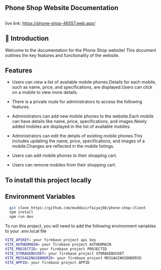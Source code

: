 

## Phone Shop Website Documentation

## 

 live link: https://phone-shop-46557.web.app/

## 🚀 Introduction
Welcome to the documentation for the Phone Shop website! This document outlines the key features and functionality of the website.


## Features

- Users can view a list of available mobile phones.Details for each mobile, such as name, price, and specifications, are displayed.Users can click on a mobile to view more details.

- There is a private route for administrators to access the following features.

- Administrators can add new mobile phones to the website.Each mobile can have details like name, price, specifications, and images.Newly added mobiles are displayed in the list of available mobiles.

- Administrators can edit the details of existing mobile phones.This includes updating the name, price, specifications, and images of a mobile.Changes are reflected in the mobile listings.

- Users can add mobile phones to their shopping cart.
- Users can remove mobiles from their shopping cart.

## To install this project locally 



 


## Environment Variables

```bash
  git clone https://github.com/muddasirfaiyaj66/phone-shop-client
  npm install
  npm run dev
```

To run this project, you will need to add the following environment variables to your .env.local file
```bash
VITE_APIKEY= your firebase project api key
VITE_AUTHDOMAIN= your firebase project AUTHDOMAIN
VITE_PROJECTID= your firebase project PROJECTID
VITE_STORAGEBUCKET= your firebase project STORAGEBUCKET
VITE_MESSAGINGSENDERID= your firebase project MESSAGINGSENDERID
VITE_APPID= your firebase project APPID
```